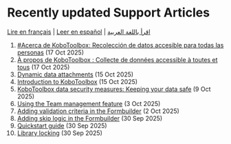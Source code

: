 # Recently updated Support Articles
<a href="fr/recently_updated.html">Lire en français</a> | <a href="es/recently_updated.html">Leer en español</a> | <a href="ar/recently_updated.html">اقرأ باللغة العربية</a>

<!--This page is auto generated using the `scripts/last-updated.py` script, do not update manually-->
1. [#Acerca de KoboToolbox: Recolección de datos accesible para todas las personas](about_kobotoolbox_es.md) (17 Oct 2025)
1. [À propos de KoboToolbox : Collecte de données accessible à toutes et tous](about_kobotoolbox_fr.md) (17 Oct 2025)
1. [Dynamic data attachments](dynamic_data_attachment.md) (15 Oct 2025)
1. [Introduction to KoboToolbox](welcome.md) (15 Oct 2025)
1. [KoboToolbox data security measures: Keeping your data safe](is_my_data_safe.md) (9 Oct 2025)
1. [Using the Team management feature](getting_started_organization_feature.md) (3 Oct 2025)
1. [Adding validation criteria in the Formbuilder](validation_criteria.md) (2 Oct 2025)
1. [Adding skip logic in the Formbuilder](skip_logic.md) (30 Sep 2025)
1. [Quickstart guide](quick_start.md) (30 Sep 2025)
1. [Library locking](library_locking.md) (30 Sep 2025)
